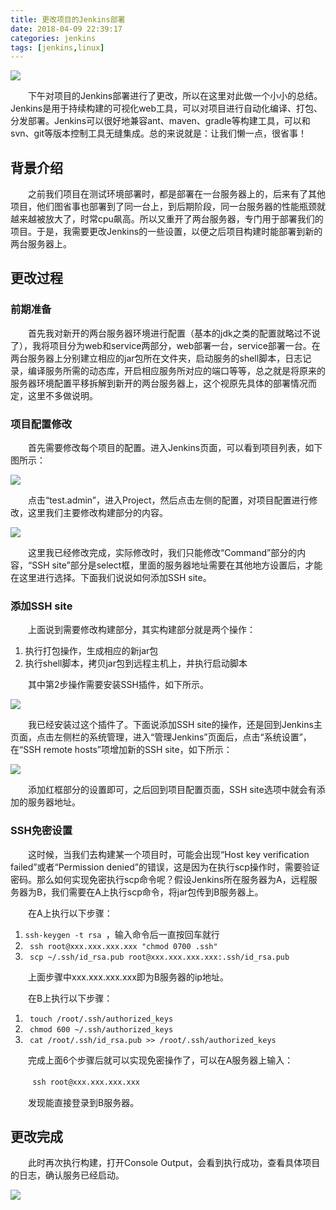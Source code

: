 ```yaml
---
title: 更改项目的Jenkins部署
date: 2018-04-09 22:39:17
categories: jenkins
tags: [jenkins,linux]
---
```


![](http://orujzh93n.bkt.clouddn.com/Jenkins_Needs_You.png)<!-- more -->

　　下午对项目的Jenkins部署进行了更改，所以在这里对此做一个小小的总结。Jenkins是用于持续构建的可视化web工具，可以对项目进行自动化编译、打包、分发部署。Jenkins可以很好地兼容ant、maven、gradle等构建工具，可以和svn、git等版本控制工具无缝集成。总的来说就是：让我们懒一点，很省事！

## 背景介绍

　　之前我们项目在测试环境部署时，都是部署在一台服务器上的，后来有了其他项目，他们图省事也部署到了同一台上，到后期阶段，同一台服务器的性能瓶颈就越来越被放大了，时常cpu飙高。所以又重开了两台服务器，专门用于部署我们的项目。于是，我需要更改Jenkins的一些设置，以便之后项目构建时能部署到新的两台服务器上。

## 更改过程

### 前期准备

　　首先我对新开的两台服务器环境进行配置（基本的jdk之类的配置就略过不说了），我将项目分为web和service两部分，web部署一台，service部署一台。在两台服务器上分别建立相应的jar包所在文件夹，启动服务的shell脚本，日志记录，编译服务所需的动态库，开启相应服务所对应的端口等等，总之就是将原来的服务器环境配置平移拆解到新开的两台服务器上，这个视原先具体的部署情况而定，这里不多做说明。

### 项目配置修改

　　首先需要修改每个项目的配置。进入Jenkins页面，可以看到项目列表，如下图所示：

![](http://orujzh93n.bkt.clouddn.com/jenkins_projects.jpg)

　　点击“test.admin”，进入Project，然后点击左侧的配置，对项目配置进行修改，这里我们主要修改构建部分的内容。

![](http://orujzh93n.bkt.clouddn.com/deploy_setting.jpg)

　　这里我已经修改完成，实际修改时，我们只能修改“Command”部分的内容，“SSH site”部分是select框，里面的服务器地址需要在其他地方设置后，才能在这里进行选择。下面我们说说如何添加SSH site。

### 添加SSH site

　　上面说到需要修改构建部分，其实构建部分就是两个操作：

1. 执行打包操作，生成相应的新jar包
2. 执行shell脚本，拷贝jar包到远程主机上，并执行启动脚本

　　其中第2步操作需要安装SSH插件，如下所示。

![](http://orujzh93n.bkt.clouddn.com/jenkins_ssh_plugin.jpg)

　　我已经安装过这个插件了。下面说添加SSH site的操作，还是回到Jenkins主页面，点击左侧栏的系统管理，进入“管理Jenkins”页面后，点击“系统设置”，在“SSH remote hosts”项增加新的SSH site，如下所示：

![](http://orujzh93n.bkt.clouddn.com/add_ssh_site.jpg)

　　添加红框部分的设置即可，之后回到项目配置页面，SSH site选项中就会有添加的服务器地址。

### SSH免密设置

　　这时候，当我们去构建某一个项目时，可能会出现“Host key verification failed”或者“Permission denied”的错误，这是因为在执行scp操作时，需要验证密码。那么如何实现免密执行scp命令呢？假设Jenkins所在服务器为A，远程服务器为B，我们需要在A上执行scp命令，将jar包传到B服务器上。

　　在A上执行以下步骤：

1. ``ssh-keygen -t rsa ``，输入命令后一直按回车就行
2. `` ssh root@xxx.xxx.xxx.xxx "chmod 0700 .ssh"``
3. `` scp ~/.ssh/id_rsa.pub root@xxx.xxx.xxx.xxx:.ssh/id_rsa.pub``

　　上面步骤中xxx.xxx.xxx.xxx即为B服务器的ip地址。

　　在B上执行以下步骤：

1. `` touch /root/.ssh/authorized_keys``
2. `` chmod 600 ~/.ssh/authorized_keys``
3. `` cat /root/.ssh/id_rsa.pub >> /root/.ssh/authorized_keys``

　　完成上面6个步骤后就可以实现免密操作了，可以在A服务器上输入：

　　`` ssh root@xxx.xxx.xxx.xxx``

　　发现能直接登录到B服务器。

## 更改完成

　　此时再次执行构建，打开Console Output，会看到执行成功，查看具体项目的日志，确认服务已经启动。

![](http://orujzh93n.bkt.clouddn.com/console_output.jpg)



##  
